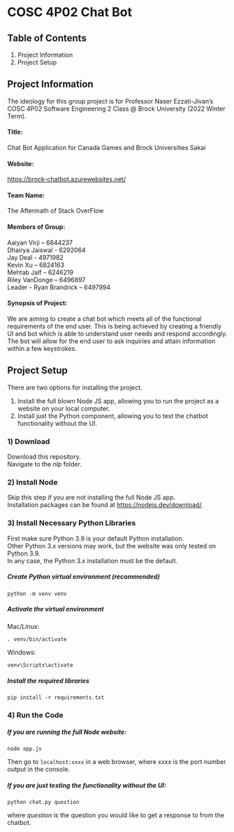 # COSC 4P02 Chat Bot

## Table of Contents
1. Project Information
2. Project Setup

## Project Information

The ideology for this group project is for Professor Naser Ezzati-Jivan’s COSC 4P02 Software Engineering 2 Class @ Brock University (2022 Winter Term).
 
#### Title:

Chat Bot Application for Canada Games and Brock Universities Sakai

#### Website:

https://brock-chatbot.azurewebsites.net/

#### Team Name:

The Aftermath of Stack OverFlow
 
#### Members of Group:

Aaiyan Virji – 6844237  
Dhairya Jaiswal - 6292064  
Jay Deal - 4971982  
Kevin Xu – 6824163  
Mehtab Jalf – 6246219  
Riley VanDonge – 6496897  
Leader - Ryan Brandrick – 6497994  
 
#### Synopsis of Project:

We are aiming to create a chat bot which meets all of the functional requirements of the end user. This is being achieved by creating a friendly UI and bot which is able to understand user needs and respond accordingly. The bot will allow for the end user to ask inquiries and attain information within a few keystrokes.

## Project Setup

There are two options for installing the project.
1. Install the full blown Node JS app, allowing you to run the project as a website on your local computer.
2. Install just the Python component, allowing you to test the chatbot functionality without the UI.

### 1) Download
Download this repository.  
Navigate to the *nlp* folder.  

### 2) Install Node
Skip this step if you are not installing the full Node JS app.  
Installation packages can be found at https://nodejs.dev/download/.   

### 3) Install Necessary Python Libraries
First make sure Python 3.9 is your default Python installation.  
Other Python 3.x versions may work, but the website was only tested on Python 3.9.  
In any case, the Python 3.x installation must be the default.  

##### Create Python virtual environment (recommended)
```
python -m venv venv
```

##### Activate the virtual environment  
Mac/Linux:
```
. venv/bin/activate
```
Windows:
```
venv\Scripts\activate
```

##### Install the required libraries
```
pip install -r requirements.txt
```

### 4) Run the Code
##### If you are running the full Node website:
```
node app.js
```
Then go to ```localhost:xxxx``` in a web browser, where *xxxx* is the port number output in the console.

##### If you are just testing the functionality without the UI:
```
python chat.py question
```
where *question* is the question you would like to get a response to from the chatbot.
